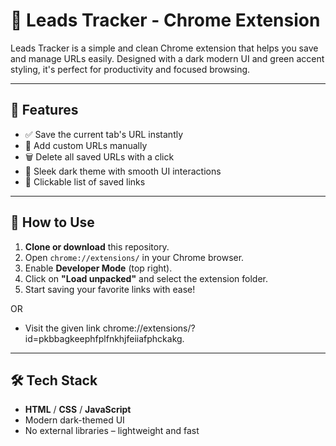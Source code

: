 # 🌿 Leads Tracker - Chrome Extension

Leads Tracker is a simple and clean Chrome extension that helps you save and manage URLs easily. Designed with a dark modern UI and green accent styling, it's perfect for productivity and focused browsing.

---

## 📌 Features

- ✅ Save the current tab's URL instantly
- 📝 Add custom URLs manually
- 🗑️ Delete all saved URLs with a click
- 🌙 Sleek dark theme with smooth UI interactions
- 🔗 Clickable list of saved links

---

## 🚀 How to Use

1. **Clone or download** this repository.
2. Open `chrome://extensions/` in your Chrome browser.
3. Enable **Developer Mode** (top right).
4. Click on **"Load unpacked"** and select the extension folder.
5. Start saving your favorite links with ease!

OR

- Visit the given link chrome://extensions/?id=pkbbagkeephfplfnkhjfeiiafphckakg.

---

## 🛠️ Tech Stack

- **HTML** / **CSS** / **JavaScript**
- Modern dark-themed UI
- No external libraries – lightweight and fast

